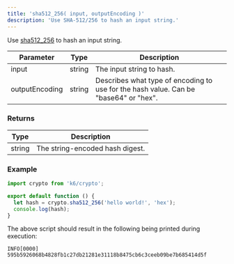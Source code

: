 ```yaml
---
title: 'sha512_256( input, outputEncoding )'
description: 'Use SHA-512/256 to hash an input string.'
---
```


Use [sha512_256](https://golang.org/pkg/crypto/sha512/) to hash an input string.

| Parameter      | Type   | Description                                                                          |
| -------------- | ------ | ------------------------------------------------------------------------------------ |
| input          | string | The input string to hash.                                                            |
| outputEncoding | string | Describes what type of encoding to use for the hash value. Can be "base64" or "hex". |

### Returns

| Type   | Description                     |
| ------ | ------------------------------- |
| string | The string-encoded hash digest. |

### Example

<CodeGroup labels={[]}>

```js
import crypto from 'k6/crypto';

export default function () {
  let hash = crypto.sha512_256('hello world!', 'hex');
  console.log(hash);
}
```

</CodeGroup>

The above script should result in the following being printed during execution:

```shell
INFO[0000] 595b5926068b4828fb1c27db21281e31118b8475cb6c3ceeb09be7b685414d5f
```
